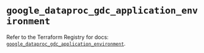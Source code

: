 # `google_dataproc_gdc_application_environment`

Refer to the Terraform Registry for docs: [`google_dataproc_gdc_application_environment`](https://registry.terraform.io/providers/hashicorp/google/6.50.0/docs/resources/dataproc_gdc_application_environment).

